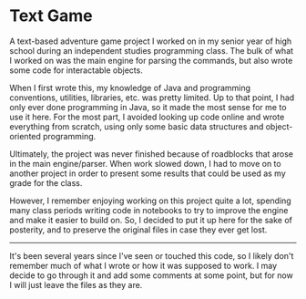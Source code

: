 # Text Game

A text-based adventure game project I worked on in my senior year of high school during an independent studies programming class. The bulk of what I worked on was the main engine for parsing the commands, but also wrote some code for interactable objects.  
  
When I first wrote this, my knowledge of Java and programming conventions, utilities, libraries, etc. was pretty limited. Up to that point, I had only ever done programming in Java, so it made the most sense for me to use it here. For the most part, I avoided looking up code online and wrote everything from scratch, using only some basic data structures and object-oriented programming.  
  
Ultimately, the project was never finished because of roadblocks that arose in the main engine/parser. When work slowed down, I had to move on to another project in order to present some results that could be used as my grade for the class.  
  
However, I remember enjoying working on this project quite a lot, spending many class periods writing code in notebooks to try to improve the engine and make it easier to build on. So, I decided to put it up here for the sake of posterity, and to preserve the original files in case they ever get lost.  

---
It's been several years since I've seen or touched this code, so I likely don't remember much of what I wrote or how it was supposed to work. I may decide to go through it and add some comments at some point, but for now I will just leave the files as they are.